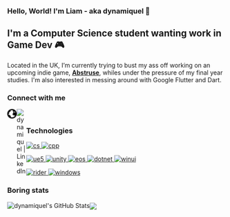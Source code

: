### Hello, World! I'm Liam - aka dynamiquel 👋

## I'm a Computer Science student wanting work in Game Dev 🎮
Located in the UK, I’m currently trying to bust my ass off working on an upcoming indie game, [**Abstruse**](https://vixentail.com), whiles under the pressure of my final year studies.
I'm also interested in messing around with Google Flutter and Dart.


### Connect with me
[<img align="left" alt="liamhall.dev" width="22px" src="https://raw.githubusercontent.com/iconic/open-iconic/master/svg/globe.svg" />][website]
[<img align="left" alt="dynamiquel | LinkedIn" width="22px" src="https://simpleicons.org/icons/linkedin.svg"/>][linkedIn]

<br/>

### Technologies
<a href="#">

![cs](https://img.shields.io/badge/Language-C%23-%239e06cf?logo=C%20Sharp)
![cpp](https://img.shields.io/badge/Language-C%2B%2B-%234acaa8?logo=C%2B%2B)

![ue5](https://img.shields.io/badge/Engine-Unreal%20Engine-%239e06cf?logo=Unreal%20Engine)
![unity](https://img.shields.io/badge/Engine-Unity-%234acaa8?logo=Unity)
![eos](https://img.shields.io/badge/Lib-Epic%20Online%20Services-%234acaa8?logo=Epic%20Games)
![dotnet](https://img.shields.io/badge/Lib-.NET-%234acaa8?logo=.NET)
![winui](https://img.shields.io/badge/Lib-WinUI%203-%234acaa8?logo=Windows)

![rider](https://img.shields.io/badge/Editor-Rider-%239e06cf?logo=Rider)
![windows](https://img.shields.io/badge/Platform-Windows-%239e06cf?logo=Windows)

</a>


### Boring stats

<a href="#">

  <img align="left" alt="dynamiquel's GitHub Stats" src="https://github-readme-stats.vercel.app/api?username=dynamiquel&show_icons=true&hide_border=true&title_color=41DDB6&icon_color=9E06CF&count_private=true&bg_color=1d1f21&text_color=c9cacc&line_height=27" />
  
  <img align="center" src="https://github-readme-stats.vercel.app/api/top-langs/?username=dynamiquel&hide=shaderlab,hlsl,html,tex&hide_border=true&title_color=41DDB6&icon_color=9E06CF&count_private=true&bg_color=1d1f21&text_color=c9cacc&langs_count=3" />
  
</a>

[website]: https://liamhall.dev
[linkedIn]: https://www.linkedin.com/in/liamkohall/
[vsCode]: https://code.visualstudio.com/
[vs]: https://visualstudio.microsoft.com/vs/
[rider]: https://www.jetbrains.com/rider/
[cs]: https://docs.microsoft.com/en-us/dotnet/csharp/
[cpp]: http://www.cplusplus.com/
[dotNet]: https://dotnet.microsoft.com/
[unity]: https://unity.com/
[unrealEngine]: https://www.unrealengine.com/
[winUI]: https://docs.microsoft.com/en-us/windows/apps/winui/
[git]: https://git-scm.com/
